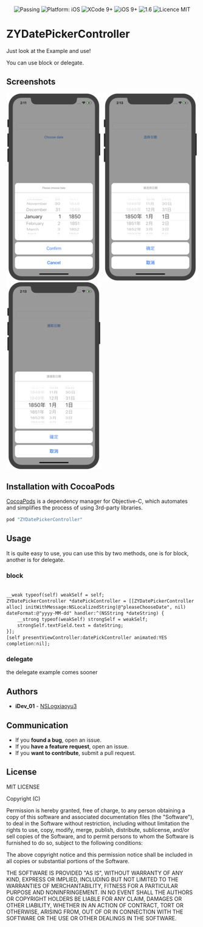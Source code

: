 <p align="center">
<img src="https://img.shields.io/badge/build-passing-brightgreen.svg" alt="Passing"/>
<img src="https://img.shields.io/badge/platform-iOS-brightgreen.svg" alt="Platform: iOS"/>
<img src="https://img.shields.io/badge/Xcode-9%2B-brightgreen.svg" alt="XCode 9+"/>
<img src="https://img.shields.io/badge/iOS-9%2B-brightgreen.svg" alt="iOS 9+"/>
<img src="https://img.shields.io/badge/pod-1.6-lightr.svg" alt="1.6"/>
<img src="https://img.shields.io/badge/licence-MIT-lightgray.svg" alt="Licence MIT"/>
</a>
</p>




# ZYDatePickerController

Just look at the Example and use!

You can use block or delegate.


## Screenshots

<div white-space:nowrap>
<img width="250px" src="https://github.com/NSLogxiaoyu3/ZYDatePickerController/blob/master/Screenshots-en.png" />
<img width="250px" src="https://github.com/NSLogxiaoyu3/ZYDatePickerController/blob/master/Screenshots-zh_Hans.png" />
<img width="250px" src="https://github.com/NSLogxiaoyu3/ZYDatePickerController/blob/master/Screenshots-zh_Hant.png" />
</div>

## Installation with CocoaPods
[CocoaPods](http://cocoapods.org/) is a dependency manager for Objective-C, which automates and simplifies the process of using 3rd-party libraries.

``` ruby
pod "ZYDatePickerController"
```

## Usage

It is quite easy to use, you can use this by two methods, one is for block, another is for delegate.

### block

``` objc

__weak typeof(self) weakSelf = self;
ZYDatePickerController *datePickController = [[ZYDatePickerController alloc] initWithMessage:NSLocalizedString(@"pleaseChooseDate", nil) dateFormat:@"yyyy-MM-dd" handler:^(NSString *dateString) {
    __strong typeof(weakSelf) strongSelf = weakSelf;
    strongSelf.textField.text = dateString;
}];
[self presentViewController:datePickController animated:YES completion:nil];

```

### delegate

the delegate example comes sooner

## Authors

* **iDev_01** - [NSLogxiaoyu3](https://github.com/NSLogxiaoyu3)

## Communication

* If you **found a bug**, open an issue.
* If you **have a feature request**, open an issue.
* If you **want to contribute**, submit a pull request.

## License

MIT LICENSE

Copyright (C)

Permission is hereby granted, free of charge, to any person obtaining a copy of this software and associated documentation files (the "Software"), to deal in the Software without restriction, including without limitation the rights to use, copy, modify, merge, publish, distribute, sublicense, and/or sell copies of the Software, and to permit persons to whom the Software is furnished to do so, subject to the following conditions:

The above copyright notice and this permission notice shall be included in all copies or substantial portions of the Software.

THE SOFTWARE IS PROVIDED "AS IS", WITHOUT WARRANTY OF ANY KIND, EXPRESS OR IMPLIED, INCLUDING BUT NOT LIMITED TO THE WARRANTIES OF MERCHANTABILITY, FITNESS FOR A PARTICULAR PURPOSE AND NONINFRINGEMENT. IN NO EVENT SHALL THE AUTHORS OR COPYRIGHT HOLDERS BE LIABLE FOR ANY CLAIM, DAMAGES OR OTHER LIABILITY, WHETHER IN AN ACTION OF CONTRACT, TORT OR OTHERWISE, ARISING FROM, OUT OF OR IN CONNECTION WITH THE SOFTWARE OR THE USE OR OTHER DEALINGS IN THE SOFTWARE.
